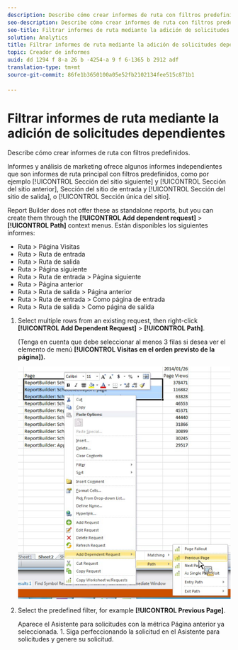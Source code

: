 ```yaml
---
description: Describe cómo crear informes de ruta con filtros predefinidos.
seo-description: Describe cómo crear informes de ruta con filtros predefinidos.
seo-title: Filtrar informes de ruta mediante la adición de solicitudes dependientes
solution: Analytics
title: Filtrar informes de ruta mediante la adición de solicitudes dependientes
topic: Creador de informes
uuid: dd 1294 f 8-a 26 b -4254-a 9 f 6-1365 b 2912 adf
translation-type: tm+mt
source-git-commit: 86fe1b3650100a05e52fb2102134fee515c871b1

---
```



# Filtrar informes de ruta mediante la adición de solicitudes dependientes

Describe cómo crear informes de ruta con filtros predefinidos.

Informes y análisis de marketing ofrece algunos informes independientes que son informes de ruta principal con filtros predefinidos, como por ejemplo [!UICONTROL Sección del sitio siguiente] y [!UICONTROL Sección del sitio anterior], Sección del sitio de entrada y [!UICONTROL Sección del sitio de salida], o [!UICONTROL Sección única del sitio].

Report Builder does not offer these as standalone reports, but you can create them through the **[!UICONTROL Add dependent request]** &gt; **[!UICONTROL Path]** context menus. Están disponibles los siguientes informes:

* Ruta &gt; Página Visitas
* Ruta &gt; Ruta de entrada
* Ruta &gt; Ruta de salida
* Ruta &gt; Página siguiente
* Ruta &gt; Ruta de entrada &gt; Página siguiente
* Ruta &gt; Página anterior
* Ruta &gt; Ruta de salida &gt; Página anterior
* Ruta &gt; Ruta de entrada &gt; Como página de entrada
* Ruta &gt; Ruta de salida &gt; Como página de salida

1. Select multiple rows from an existing request, then right-click **[!UICONTROL Add Dependent Request]** &gt; **[!UICONTROL Path]**.

   (Tenga en cuenta que debe seleccionar al menos 3 filas si desea ver el elemento de menú **[!UICONTROL Visitas en el orden previsto de la página]).**

   ![](assets/dependen_request.png)

1. Select the predefined filter, for example **[!UICONTROL Previous Page]**.

   Aparece el Asistente para solicitudes con la métrica Página anterior ya seleccionada. 1. Siga perfeccionando la solicitud en el Asistente para solicitudes y genere su solicitud.
